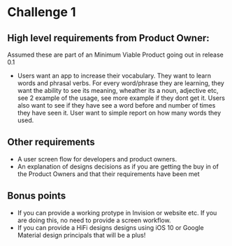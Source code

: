 # Challenge 1

## High level requirements from Product Owner:
Assumed these are part of an Minimum Viable Product going out in release 0.1
- Users want an app to increase their vocabulary. They want to learn words and phrasal verbs. For every word/phrase  they are learning, they
want the ability to see its meaning, wheather its a noun, adjective etc, see 2 example of the usage, see more example if they dont get it.
Users also want to see if they have see a word before and number of times they have seen it. User want to simple report on how many words they used.

## Other requirements
- A user screen flow for developers and product owners. 
- An explanation of designs decisions as if you are getting the buy in of the Product Owners and that their requirements have been met

## Bonus points 
- If you can provide a working protype in Invision or website etc. If you are doing this, no need to provide a screen workflow.
- If you can provide a HiFi designs designs using iOS 10 or Google Material design principals that will be a plus!
